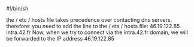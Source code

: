 #!/bin/sh

the / etc / hosts file takes precedence over contacting dns servers, therefore:
you need to add the line to the / ets / hosts file:
46.19.122.85 intra.42.fr
Now, when we try to connect via the intra.42.fr domain, we will be forwarded to the IP address
46.19.122.85